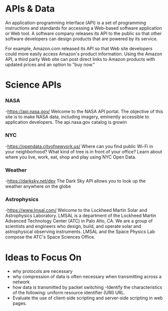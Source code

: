 # APIs & Data

An application-programming interface (API) is a set of programming instructions and standards for accessing a Web-based software application or Web tool. A software company releases its API to the public so that other software developers can design products that are powered by its service.

For example, Amazon.com released its API so that Web site developers could more easily access Amazon's product information. Using the Amazon API, a third party Web site can post direct links to Amazon products with updated prices and an option to "buy now."

# Science APIs 
### NASA
-https://api.nasa.gov/
	Welcome to the NASA API portal. The objective of this site is to make NASA data, including imagery, eminently accessible to application developers. The api.nasa.gov catalog is growin
### NYC
-https://opendata.cityofnewyork.us/
	Where can you find public Wi-Fi in your neighborhood? What kind of tree is in front of your office? Learn about where you live, work, eat, shop and play using NYC Open Data.

### Weather
-https://darksky.net/dev
	The Dark Sky API allows you to look up the weather anywhere on the globe

### Astrophysics
-https://www.lmsal.com/
	Welcome to the Lockheed Martin Solar and Astrophysics Laboratory. LMSAL is a department of the Lockheed Martin Advanced Technology Center (ATC) in Palo Alto, CA. We are a group of scientists and engineers who design, build, and operate solar and astrophysical observing instruments. LMSAL and the Space Physics Lab compose the ATC's Space Sciences Office.


# Ideas to Focus On
- why protocols are necessary
- why compression of data is
	often necessary when transmitting
	across a network
- how data is transmitted by
	packet switching
-Identify the characteristics of the following:
	  uniform resource identifier (URI) URL.
- Evaluate the use of client-side scripting and server-side scripting in web pages.



